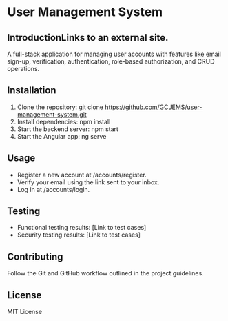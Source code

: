 # User Management System

## IntroductionLinks to an external site.
A full-stack application for managing user accounts with features like email sign-up, verification, authentication, role-based authorization, and CRUD operations.

## Installation
   1. Clone the repository:
       git clone https://github.com/GCJEMS/user-management-system.git
   2. Install dependencies:
        npm install
   3. Start the backend server:
        npm start
   4. Start the Angular app:
        ng serve

## Usage
- Register a new account at /accounts/register.
- Verify your email using the link sent to your inbox.
- Log in at /accounts/login.

## Testing
- Functional testing results: [Link to test cases]
- Security testing results: [Link to test cases]

## Contributing
Follow the Git and GitHub workflow outlined in the project guidelines.

## License
MIT License

